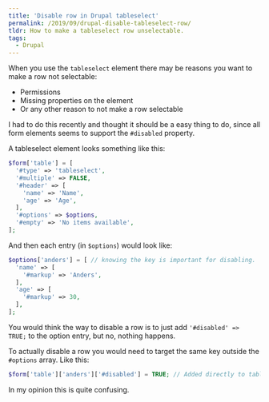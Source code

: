 ```yaml
---
title: 'Disable row in Drupal tableselect'
permalink: /2019/09/drupal-disable-tableselect-row/
tldr: How to make a tableselect row unselectable.
tags:
  - Drupal
---
```

When you use the `tableselect` element there may be reasons you want to make a row not selectable:
- Permissions
- Missing properties on the element
- Or any other reason to not make a row selectable

I had to do this recently and thought it should be a easy thing to do, since all form elements seems to support the `#disabled` property.

A tableselect element looks something like this:

``` php
$form['table'] = [
  '#type' => 'tableselect',
  '#multiple' => FALSE,
  '#header' => [
    'name' => 'Name',
    'age' => 'Age',
  ],
  '#options' => $options,
  '#empty' => 'No items available',
];
```

And then each entry (in `$options`) would look like:

``` php
$options['anders'] = [ // knowing the key is important for disabling.
  'name' => [
    '#markup' => 'Anders',
  ],
  'age' => [
    '#markup' => 30,
  ],
];
```

You would think the way to disable a row is to just add `'#disabled' => TRUE;` to the option entry, but no, nothing happens.

To actually disable a row you would need to target the same key outside the `#options` array. Like this:

``` php
$form['table']['anders']['#disabled'] = TRUE; // Added directly to tableselect element.
```

In my opinion this is quite confusing.